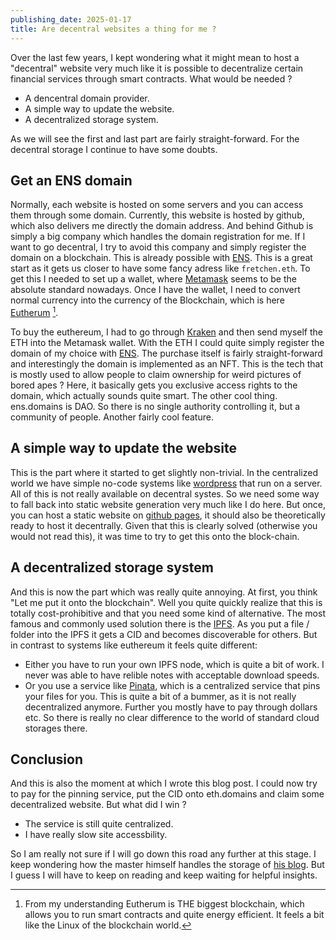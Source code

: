 ```yaml
---
publishing_date: 2025-01-17
title: Are decentral websites a thing for me ?
---
```


Over the last few years, I kept wondering what it might mean to host a "decentral" website very much like it is possible to decentralize certain financial services through smart contracts. What would be needed ?

- A dencentral domain provider.
- A simple way to update the website.
- A decentralized storage system.

As we will see the first and last part are fairly straight-forward. For the decentral storage I continue to have some doubts.

## Get an ENS domain

Normally, each website is hosted on some servers and you can access them through some domain. Currently, this website is hosted by github, which also delivers me directly the domain address. And behind Github is simply a big company which handles the domain registration for me. If I want to go decentral, I try to avoid this company and simply register the domain on a blockchain. This is already possible with [ENS](https://ens.domains/). This is a great start as it gets us closer to have some fancy adress like `fretchen.eth`. To get this I needed to set up a wallet, where [Metamask](https://metamask.io/) seems to be the absolute standard nowadays. Once I have the wallet, I need to convert normal currency into the currency of the Blockchain, which is here [Eutherum](https://ethereum.org/en/) [^1].

[^1]:
    From my understanding Eutherum is THE biggest blockchain, which allows you to run smart contracts and quite energy efficient. It feels a bit like the Linux of the blockchain world.

To buy the euthereum, I had to go through [Kraken](https://www.kraken.com) and then send myself the ETH into the Metamask wallet. With the ETH I could quite simply register the domain of my choice with [ENS](https://ens.domains/). The purchase itself is fairly straight-forward and interestingly the domain is implemented as an NFT. This is the tech that is mostly used to allow people to claim ownership for weird pictures of bored apes ? Here, it basically gets you exclusive access rights to the domain, which actually sounds quite smart. The other cool thing. ens.domains is DAO. So there is no single authority controlling it, but a community of people. Another fairly cool feature.

## A simple way to update the website

This is the part where it started to get slightly non-trivial. In the centralized world we have simple no-code systems like [wordpress](https://wordpress.org/) that run on a server. All of this is not really available on decentral systes. So we need some way to fall back into static website generation very much like I do here. But once, you can host a static website on [github pages](https://pages.github.com/), it should also be theoretically ready to host it decentrally. Given that this is clearly solved (otherwise you would not read this), it was time to try to get this onto the block-chain.

## A decentralized storage system

And this is now the part which was really quite annoying. At first, you think "Let me put it onto the blockchain". Well you quite quickly realize that this is totally cost-prohibitive and that you need some kind of alternative. The most famous and commonly used solution there is the [IPFS](https://ipfs.tech/). As you put a file / folder into the IPFS it gets a CID and becomes discoverable for others. But in contrast to systems like euthereum it feels quite different:

- Either you have to run your own IPFS node, which is quite a bit of work. I never was able to have relible notes with acceptable download speeds.
- Or you use a service like [Pinata](https://pinata.cloud/), which is a centralized service that pins your files for you. This is quite a bit of a bummer, as it is not really decentralized anymore. Further you mostly have to pay through dollars etc. So there is really no clear difference to the world of standard cloud storages there.

## Conclusion

And this is also the moment at which I wrote this blog post. I could now try to pay for the pinning service, put the CID onto eth.domains and claim some decentralized website. But what did I win ?

- The service is still quite centralized.
- I have really slow site accessbility.

So I am really not sure if I will go down this road any further at this stage. I keep wondering how the master himself handles the storage of [his blog](https://vitalik.eth.limo/). But I guess I will have to keep on reading and keep waiting for helpful insights.